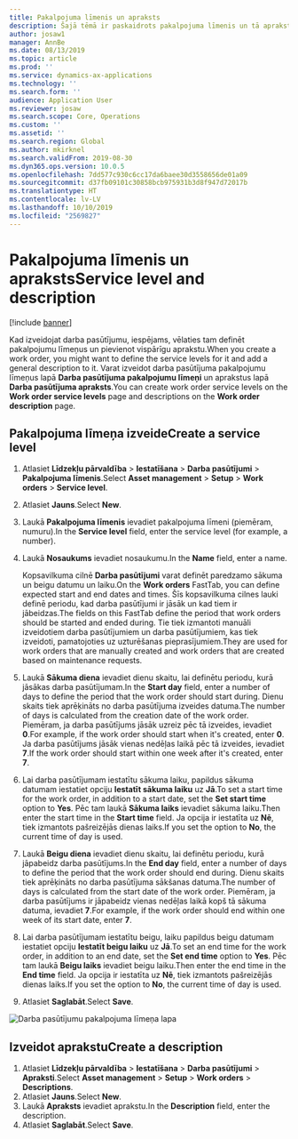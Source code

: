 ```yaml
---
title: Pakalpojuma līmenis un apraksts
description: Šajā tēmā ir paskaidrots pakalpojuma līmenis un tā apraksts Līdzekļu pārvaldībā.
author: josaw1
manager: AnnBe
ms.date: 08/13/2019
ms.topic: article
ms.prod: ''
ms.service: dynamics-ax-applications
ms.technology: ''
ms.search.form: ''
audience: Application User
ms.reviewer: josaw
ms.search.scope: Core, Operations
ms.custom: ''
ms.assetid: ''
ms.search.region: Global
ms.author: mkirknel
ms.search.validFrom: 2019-08-30
ms.dyn365.ops.version: 10.0.5
ms.openlocfilehash: 7dd577c930c6cc17da6baee30d3558656de01a09
ms.sourcegitcommit: d37fb09101c30858bcb975931b3d8f947d72017b
ms.translationtype: HT
ms.contentlocale: lv-LV
ms.lasthandoff: 10/10/2019
ms.locfileid: "2569827"
---
```

# <a name="service-level-and-description"></a><span data-ttu-id="d5d84-103">Pakalpojuma līmenis un apraksts</span><span class="sxs-lookup"><span data-stu-id="d5d84-103">Service level and description</span></span>

[!include [banner](../../includes/banner.md)]

 

<span data-ttu-id="d5d84-104">Kad izveidojat darba pasūtījumu, iespējams, vēlaties tam definēt pakalpojumu līmeņus un pievienot vispārīgu aprakstu.</span><span class="sxs-lookup"><span data-stu-id="d5d84-104">When you create a work order, you might want to define the service levels for it and add a general description to it.</span></span> <span data-ttu-id="d5d84-105">Varat izveidot darba pasūtījuma pakalpojumu līmeņus lapā **Darba pasūtījuma pakalpojumu līmeņi** un aprakstus lapā **Darba pasūtījuma apraksts**.</span><span class="sxs-lookup"><span data-stu-id="d5d84-105">You can create work order service levels on the **Work order service levels** page and descriptions on the **Work order description** page.</span></span>

## <a name="create-a-service-level"></a><span data-ttu-id="d5d84-106">Pakalpojuma līmeņa izveide</span><span class="sxs-lookup"><span data-stu-id="d5d84-106">Create a service level</span></span>

1. <span data-ttu-id="d5d84-107">Atlasiet **Līdzekļu pārvaldība** \> **Iestatīšana** \> **Darba pasūtījumi** \> **Pakalpojuma līmenis**.</span><span class="sxs-lookup"><span data-stu-id="d5d84-107">Select **Asset management** \> **Setup** \> **Work orders** \> **Service level**.</span></span>
2. <span data-ttu-id="d5d84-108">Atlasiet **Jauns**.</span><span class="sxs-lookup"><span data-stu-id="d5d84-108">Select **New**.</span></span>
3. <span data-ttu-id="d5d84-109">Laukā **Pakalpojuma līmenis** ievadiet pakalpojuma līmeni (piemēram, numuru).</span><span class="sxs-lookup"><span data-stu-id="d5d84-109">In the **Service level** field, enter the service level (for example, a number).</span></span>
4. <span data-ttu-id="d5d84-110">Laukā **Nosaukums** ievadiet nosaukumu.</span><span class="sxs-lookup"><span data-stu-id="d5d84-110">In the **Name** field, enter a name.</span></span>

    <span data-ttu-id="d5d84-111">Kopsavilkuma cilnē **Darba pasūtījumi** varat definēt paredzamo sākuma un beigu datumu un laiku.</span><span class="sxs-lookup"><span data-stu-id="d5d84-111">On the **Work orders** FastTab, you can define expected start and end dates and times.</span></span> <span data-ttu-id="d5d84-112">Šīs kopsavilkuma cilnes lauki definē periodu, kad darba pasūtījumi ir jāsāk un kad tiem ir jābeidzas.</span><span class="sxs-lookup"><span data-stu-id="d5d84-112">The fields on this FastTab define the period that work orders should be started and ended during.</span></span> <span data-ttu-id="d5d84-113">Tie tiek izmantoti manuāli izveidotiem darba pasūtījumiem un darba pasūtījumiem, kas tiek izveidoti, pamatojoties uz uzturēšanas pieprasījumiem.</span><span class="sxs-lookup"><span data-stu-id="d5d84-113">They are used for work orders that are manually created and work orders that are created based on maintenance requests.</span></span> 

5. <span data-ttu-id="d5d84-114">Laukā **Sākuma diena** ievadiet dienu skaitu, lai definētu periodu, kurā jāsākas darba pasūtījumam.</span><span class="sxs-lookup"><span data-stu-id="d5d84-114">In the **Start day** field, enter a number of days to define the period that the work order should start during.</span></span> <span data-ttu-id="d5d84-115">Dienu skaits tiek aprēķināts no darba pasūtījuma izveides datuma.</span><span class="sxs-lookup"><span data-stu-id="d5d84-115">The number of days is calculated from the creation date of the work order.</span></span> <span data-ttu-id="d5d84-116">Piemēram, ja darba pasūtījums jāsāk uzreiz pēc tā izveides, ievadiet **0**.</span><span class="sxs-lookup"><span data-stu-id="d5d84-116">For example, if the work order should start when it's created, enter **0**.</span></span> <span data-ttu-id="d5d84-117">Ja darba pasūtījums jāsāk vienas nedēļas laikā pēc tā izveides, ievadiet **7**.</span><span class="sxs-lookup"><span data-stu-id="d5d84-117">If the work order should start within one week after it's created, enter **7**.</span></span>
6. <span data-ttu-id="d5d84-118">Lai darba pasūtījumam iestatītu sākuma laiku, papildus sākuma datumam iestatiet opciju **Iestatīt sākuma laiku** uz **Jā**.</span><span class="sxs-lookup"><span data-stu-id="d5d84-118">To set a start time for the work order, in addition to a start date, set the **Set start time** option to **Yes**.</span></span> <span data-ttu-id="d5d84-119">Pēc tam laukā **Sākuma laiks** ievadiet sākuma laiku.</span><span class="sxs-lookup"><span data-stu-id="d5d84-119">Then enter the start time in the **Start time** field.</span></span> <span data-ttu-id="d5d84-120">Ja opcija ir iestatīta uz **Nē**, tiek izmantots pašreizējās dienas laiks.</span><span class="sxs-lookup"><span data-stu-id="d5d84-120">If you set the option to **No**, the current time of day is used.</span></span>
7. <span data-ttu-id="d5d84-121">Laukā **Beigu diena** ievadiet dienu skaitu, lai definētu periodu, kurā jāpabeidz darba pasūtījums.</span><span class="sxs-lookup"><span data-stu-id="d5d84-121">In the **End day** field, enter a number of days to define the period that the work order should end during.</span></span> <span data-ttu-id="d5d84-122">Dienu skaits tiek aprēķināts no darba pasūtījuma sākšanas datuma.</span><span class="sxs-lookup"><span data-stu-id="d5d84-122">The number of days is calculated from the start date of the work order.</span></span> <span data-ttu-id="d5d84-123">Piemēram, ja darba pasūtījums ir jāpabeidz vienas nedēļas laikā kopš tā sākuma datuma, ievadiet **7**.</span><span class="sxs-lookup"><span data-stu-id="d5d84-123">For example, if the work order should end within one week of its start date, enter **7**.</span></span>
8. <span data-ttu-id="d5d84-124">Lai darba pasūtījumam iestatītu beigu, laiku papildus beigu datumam iestatiet opciju **Iestatīt beigu laiku** uz **Jā**.</span><span class="sxs-lookup"><span data-stu-id="d5d84-124">To set an end time for the work order, in addition to an end date, set the **Set end time** option to **Yes**.</span></span> <span data-ttu-id="d5d84-125">Pēc tam laukā **Beigu laiks** ievadiet beigu laiku.</span><span class="sxs-lookup"><span data-stu-id="d5d84-125">Then enter the end time in the **End time** field.</span></span> <span data-ttu-id="d5d84-126">Ja opcija ir iestatīta uz **Nē**, tiek izmantots pašreizējās dienas laiks.</span><span class="sxs-lookup"><span data-stu-id="d5d84-126">If you set the option to **No**, the current time of day is used.</span></span>
9. <span data-ttu-id="d5d84-127">Atlasiet **Saglabāt**.</span><span class="sxs-lookup"><span data-stu-id="d5d84-127">Select **Save**.</span></span>

![Darba pasūtījumu pakalpojuma līmeņa lapa](media/19-setup-for-work-orders.png)

## <a name="create-a-description"></a><span data-ttu-id="d5d84-129">Izveidot aprakstu</span><span class="sxs-lookup"><span data-stu-id="d5d84-129">Create a description</span></span>

1. <span data-ttu-id="d5d84-130">Atlasiet **Līdzekļu pārvaldība** \> **Iestatīšana** \> **Darba pasūtījumi** \> **Apraksti**.</span><span class="sxs-lookup"><span data-stu-id="d5d84-130">Select **Asset management** \> **Setup** \> **Work orders** \> **Descriptions**.</span></span>
2. <span data-ttu-id="d5d84-131">Atlasiet **Jauns**.</span><span class="sxs-lookup"><span data-stu-id="d5d84-131">Select **New**.</span></span>
3. <span data-ttu-id="d5d84-132">Laukā **Apraksts** ievadiet aprakstu.</span><span class="sxs-lookup"><span data-stu-id="d5d84-132">In the **Description** field, enter the description.</span></span>
4. <span data-ttu-id="d5d84-133">Atlasiet **Saglabāt**.</span><span class="sxs-lookup"><span data-stu-id="d5d84-133">Select **Save**.</span></span>
